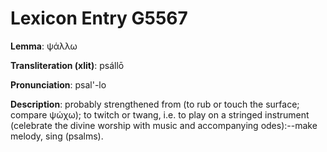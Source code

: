 # Lexicon Entry G5567

**Lemma**: ψάλλω

**Transliteration (xlit)**: psállō

**Pronunciation**: psal'-lo

**Description**:
probably strengthened from  (to rub or touch the surface; compare ψώχω); to twitch or twang, i.e. to play on a stringed instrument (celebrate the divine worship with music and accompanying odes):--make melody, sing (psalms).
